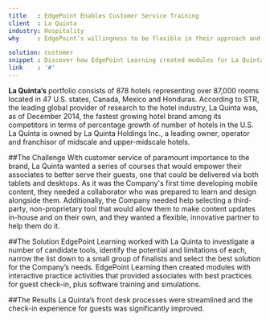 ```yaml
---
title   : EdgePoint Enables Customer Service Training
client  : La Quinta
industry: Hospitality
why     : EdgePoint’s willingness to be flexible in their approach and processes allowed us to quickly develop our first direct-to-mobile courses.

solution: customer
snippet : Discover how EdgePoint Learning created modules for La Quinta’s associates that featured interactive activities illustrating best practices for guest check-in and more.
link    : '#'
---
```


**La Quinta’s** portfolio consists of 878 hotels representing over 87,000 rooms located in 47 U.S. states, Canada, Mexico and Honduras. According to STR, the leading global provider of research to the hotel industry, La Quinta
was, as of December 2014, the fastest growing hotel brand among its competitors in terms of percentage growth of number of hotels in the U.S. La Quinta is owned by La Quinta Holdings Inc., a leading owner, operator and franchisor of midscale and upper-midscale hotels.

##The Challenge
With customer service of paramount importance to the brand, La Quinta wanted a series of courses that would empower their associates to better serve their guests, one that could be delivered via both tablets and desktops. As it was the Company's first time developing mobile content, they needed a collaborator who was prepared to learn and design alongside them. Additionally, the Company needed help selecting a third- party, non-proprietary tool that would allow them to make content updates in-house and on their own, and they wanted a flexible, innovative partner to help them do it.

##The Solution
EdgePoint Learning worked with La Quinta to investigate a number of candidate tools, identify the potential and limitations of each, narrow the list down to a small group of finalists and select the best solution for the Company’s needs. EdgePoint Learning then created modules with interactive practice activities that provided associates with best practices for guest check-in, plus software training and simulations.

##The Results
La Quinta’s front desk processes were streamlined and the check-in experience for guests was significantly improved.
